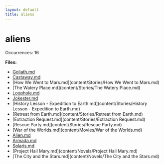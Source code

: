 ```yaml
---
layout: default
title: aliens
---
```

# aliens

Occurrences: 16

**Files:**

- [Goliath.md](content/Comics/Goliath.md)
- [Castaway.md](content/Stories/Castaway.md)
- [How We Went to Mars.md](content/Stories/How We Went to Mars.md)
- [The Watery Place.md](content/Stories/The Watery Place.md)
- [Loophole.md](content/Stories/Loophole.md)
- [Jokester.md](content/Stories/Jokester.md)
- [History Lesson - Expedition to Earth.md](content/Stories/History Lesson - Expedition to Earth.md)
- [Retreat from Earth.md](content/Stories/Retreat from Earth.md)
- [Extraction Request.md](content/Stories/Extraction Request.md)
- [Rescue Party.md](content/Stories/Rescue Party.md)
- [War of the Worlds.md](content/Movies/War of the Worlds.md)
- [Alien.md](content/Movies/Alien.md)
- [Armada.md](content/Novels/Armada.md)
- [Solaris.md](content/Novels/Solaris.md)
- [Project Hail Mary.md](content/Novels/Project Hail Mary.md)
- [The City and the Stars.md](content/Novels/The City and the Stars.md)
